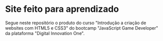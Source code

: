 # Site feito para aprendizado

Segue neste repositório o produto do curso "Introdução a criação de websites com HTML5 e CSS3" do bootcamp "JavaScript Game Developer" da plataforma "Digital Innovation One".

